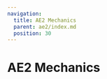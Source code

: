 ```yaml
---
navigation:
  title: AE2 Mechanics
  parent: ae2/index.md
  position: 30
---
```


# AE2 Mechanics

<SubPages />
